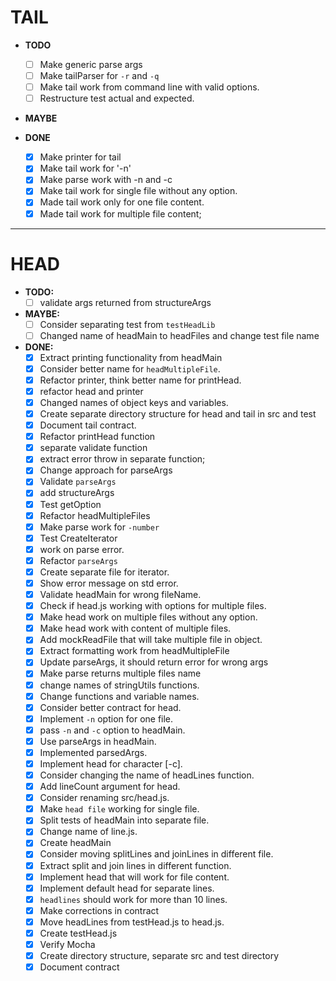 # TAIL

- **TODO**

  - [ ] Make generic parse args
  - [ ] Make tailParser for `-r` and `-q`
  - [ ] Make tail work from command line with valid options.
  - [ ] Restructure test actual and expected.
- **MAYBE**

- **DONE**
  - [x] Make printer for tail
  - [x] Make tail work for '-n'
  - [x] Make parse work with -n and -c
  - [x] Make tail work for single file without any option.
  - [x] Made tail work only for one file content.
  - [x] Made tail work for multiple file content;

---

# HEAD
- **TODO:**
  - [ ] validate args returned from structureArgs
- **MAYBE:**
  - [ ] Consider separating test from `testHeadLib`
  - [ ] Changed name of headMain to headFiles and change test file name

- **DONE:**
  - [x] Extract printing functionality from headMain
  - [x] Consider better name for `headMultipleFile`.
  - [x] Refactor printer, think better name for printHead.
  - [x] refactor head and printer
  - [x] Changed names of object keys and variables.
  - [x] Create separate directory structure for head and tail in src and test
  - [x] Document tail contract.
  - [x] Refactor printHead function
  - [x] separate validate function
  - [x] extract error throw in separate function;
  - [x] Change approach for parseArgs
  - [x] Validate `parseArgs`
  - [x] add structureArgs
  - [x] Test getOption
  - [x] Refactor headMultipleFiles
  - [x] Make parse work for `-number`
  - [x] Test CreateIterator
  - [x] work on parse error.
  - [x] Refactor `parseArgs`
  - [x] Create separate file for iterator.
  - [x] Show error message on std error.
  - [x] Validate headMain for wrong fileName.
  - [x] Check if head.js working with options for multiple files.
  - [x] Make head work on multiple files without any option.
  - [x] Make head work with content of multiple files.
  - [x] Add mockReadFile that will take multiple file in object.
  - [x] Extract formatting work from headMultipleFile
  - [x] Update parseArgs, it should return error for wrong args
  - [x] Make parse returns multiple files name
  - [x] change names of stringUtils functions.
  - [x] Change functions and variable names.
  - [x] Consider better contract for head.
  - [x] Implement `-n` option for one file.
  - [x] pass `-n` and `-c` option to headMain.
  - [x] Use parseArgs in headMain.
  - [x] Implemented parsedArgs.
  - [x] Implement head for character [-c].
  - [x] Consider changing the name of headLines function.
  - [x] Add lineCount argument for head.
  - [x] Consider renaming src/head.js.
  - [x] Make `head file` working for single file.
  - [x] Split tests of headMain into separate file.
  - [x] Change name of line.js.
  - [x] Create headMain
  - [x] Consider moving splitLines and joinLines in different file.
  - [x] Extract split and join lines in different function.
  - [x] Implement head that will work for file content.
  - [x] Implement default head for separate lines.
  - [x] `headlines` should work for more than 10 lines.
  - [x] Make corrections in contract
  - [x] Move headLines from testHead.js to head.js.
  - [x] Create testHead.js
  - [x] Verify Mocha 
  - [x] Create directory structure, separate src and test directory
  - [x] Document contract
